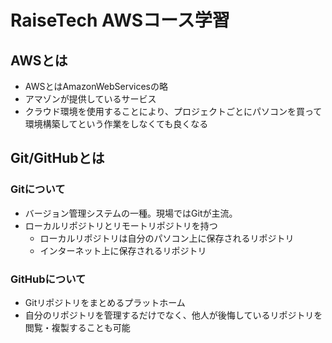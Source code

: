 # RaiseTech AWSコース学習
## AWSとは
- AWSとはAmazonWebServicesの略
- アマゾンが提供しているサービス
- クラウド環境を使用することにより、プロジェクトごとにパソコンを買って環境構築してという作業をしなくても良くなる


## Git/GitHubとは
### Gitについて
- バージョン管理システムの一種。現場ではGitが主流。
- ローカルリポジトリとリモートリポジトリを持つ
  - ローカルリポジトリは自分のパソコン上に保存されるリポジトリ
  - インターネット上に保存されるリポジトリ
### GitHubについて
- Gitリポジトリをまとめるプラットホーム
- 自分のリポジトリを管理するだけでなく、他人が後悔しているリポジトリを閲覧・複製することも可能
